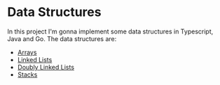 # Data Structures

In this project I'm gonna implement some data structures in Typescript, Java and Go. The data structures are:
- [Arrays](./Arrays/README.md)
- [Linked Lists](./LinkedLists/README.md)
- [Doubly Linked Lists](./DoublyLinkedLists/README.md)
- [Stacks](./Stacks/README.md)
